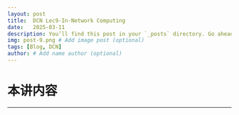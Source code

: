 ```yaml
---
layout: post
title:  DCN Lec9-In-Network Computing
date:   2025-03-11
description: You’ll find this post in your `_posts` directory. Go ahead and edit it and re-build the site to see your changes. # Add post description (optional)
img: post-9.png # Add image post (optional)
tags: [Blog, DCN]
author: # Add name author (optional)
---
```

# 本讲内容

---